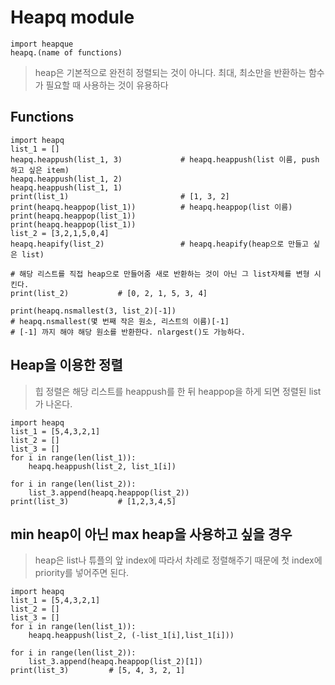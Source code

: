 # Heapq module
```
import heapque
heapq.(name of functions)
```
> heap은 기본적으로 완전히 정렬되는 것이 아니다. 최대, 최소만을 반환하는 함수가 필요할 때 사용하는 것이 유용하다
## Functions
```
import heapq
list_1 = []
heapq.heappush(list_1, 3)             # heapq.heappush(list 이름, push하고 싶은 item)
heapq.heappush(list_1, 2)
heapq.heappush(list_1, 1)
print(list_1)                         # [1, 3, 2]
print(heapq.heappop(list_1))          # heapq.heappop(list 이름)
print(heapq.heappop(list_1))
print(heapq.heappop(list_1))
list_2 = [3,2,1,5,0,4]
heapq.heapify(list_2)                 # heapq.heapify(heap으로 만들고 싶은 list)

# 해당 리스트를 직접 heap으로 만들어줌 새로 반환하는 것이 아닌 그 list자체를 변형 시킨다.    
print(list_2)           # [0, 2, 1, 5, 3, 4]

print(heapq.nsmallest(3, list_2)[-1])
# heapq.nsmallest(몇 번째 작은 원소, 리스트의 이름)[-1]
# [-1] 까지 해야 해당 원소를 반환한다. nlargest()도 가능하다.
```

## Heap을 이용한 정렬
> 힙 정렬은 해당 리스트를 heappush를 한 뒤 heappop을 하게 되면 정렬된 list가 나온다.
```
import heapq
list_1 = [5,4,3,2,1]
list_2 = []
list_3 = []
for i in range(len(list_1)):
    heapq.heappush(list_2, list_1[i])

for i in range(len(list_2)):
    list_3.append(heapq.heappop(list_2))
print(list_3)           # [1,2,3,4,5]
```

## min heap이 아닌 max heap을 사용하고 싶을 경우
> heap은 list나 튜플의 앞 index에 따라서 차례로 정렬해주기 때문에 첫 index에 priority를 넣어주면 된다.
```
import heapq
list_1 = [5,4,3,2,1]
list_2 = []
list_3 = []
for i in range(len(list_1)):
    heapq.heappush(list_2, (-list_1[i],list_1[i]))

for i in range(len(list_2)):
    list_3.append(heapq.heappop(list_2)[1])
print(list_3)         # [5, 4, 3, 2, 1]
```
